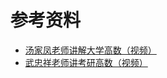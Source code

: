 # 参考资料

* [汤家凤老师讲解大学高数（视频）](https://www.bilibili.com/video/BV1up4y1X7Xx)
* [武忠祥老师讲考研高数（视频）](https://www.bilibili.com/video/BV1ap4y1X7fp)